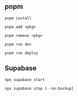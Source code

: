 ## pnpm
```
pnpm install
```

```
pnpm add <pkg>
```

```
pnpm remove <pkg>
```

```
pnpm run dev
```

```
pnpm run deploy
```

## Supabase
```
npx supabase start
```

```
npx supabase stop [--no-backup]
```
